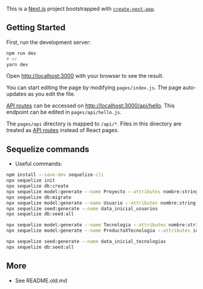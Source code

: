 This is a [Next.js](https://nextjs.org/) project bootstrapped with [`create-next-app`](https://github.com/vercel/next.js/tree/canary/packages/create-next-app).

## Getting Started

First, run the development server:

```bash
npm run dev
# or
yarn dev 
```

Open [http://localhost:3000](http://localhost:3000) with your browser to see the result.

You can start editing the page by modifying `pages/index.js`. The page auto-updates as you edit the file.

[API routes](https://nextjs.org/docs/api-routes/introduction) can be accessed on [http://localhost:3000/api/hello](http://localhost:3000/api/hello). This endpoint can be edited in `pages/api/hello.js`.

The `pages/api` directory is mapped to `/api/*`. Files in this directory are treated as [API routes](https://nextjs.org/docs/api-routes/introduction) instead of React pages.

## Sequelize commands
- Useful commands:
````cmd
npm install --save-dev sequelize-cli
npx sequelize init
npx sequelize db:create
npx sequelize model:generate --name Proyecto --attributes nombre:string,rating:float
npx sequelize db:migrate
npx sequelize model:generate --name Usuario --attributes nombre:string,username:string,password:string
npx sequelize seed:generate --name data_inicial_usuarios
npx sequelize db:seed:all

npx sequelize model:generate --name Tecnologia --attributes nombre:string
npx sequelize model:generate --name ProductoXTecnologia --attributes idproducto:integer,idtecnologia:integer

npx sequelize seed:generate --name data_inicial_tecnologias
npx sequelize db:seed:all

````

## More
- See README.old.md
